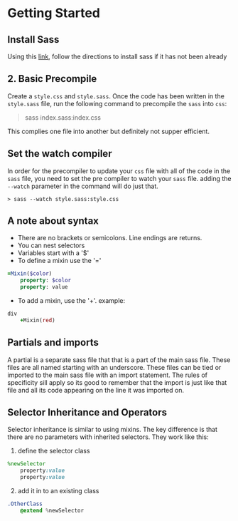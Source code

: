 # Getting Started

## Install Sass

Using this [link](https://sass-lang.com/install), follow the directions to install sass if it has not been already

## 2. Basic Precompile

Create a `style.css` and `style.sass`. Once the code has been written in the `style.sass` file, run the following command to precompile the `sass` into `css`:

> sass index.sass:index.css

This complies one file into another but definitely not supper efficient.

## Set the watch compiler

In order for the precompiler to update your `css` file with all of the code in the `sass` file, you need to set the pre compiler to watch your `sass` file. adding the `--watch` parameter in the command will do just that.

    > sass --watch style.sass:style.css

## A note about syntax
- There are no brackets or semicolons. Line endings are returns.
- You can nest selectors
- Variables start with a '$'
- To define a mixin use the '='
```sass
=Mixin($color)
    property: $color
    property: value
```
- To add a mixin, use the  '+'. example:
```sass
div
    +Mixin(red)
```

## Partials and imports
A partial is a separate sass file that that is a part of the main sass file. These files are all named starting with an underscore. These files can be tied or imported to the main sass file with an import statement. The rules of specificity sill apply so its good to remember that the import is just like that file and all its code appearing on the line it was imported on.

## Selector Inheritance and Operators 
Selector inheritance is similar to using mixins. The key difference is that there are no parameters with inherited selectors. They work like this:

1) define the selector class
```sass
%newSelector
    property:value
    property:value
```

2) add it in to an existing class
```sass
.OtherClass
    @extend %newSelector
```
